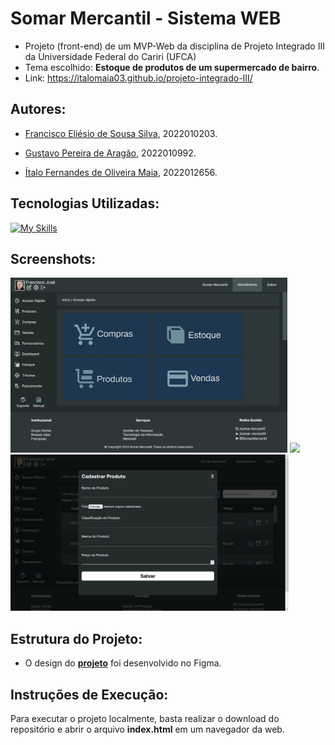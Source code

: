 # Somar Mercantil - Sistema WEB

* Projeto (front-end) de um MVP-Web da disciplina de Projeto Integrado III da Universidade Federal do Cariri (UFCA)
* Tema escolhido: __Estoque de produtos de um supermercado de bairro__.
* Link: https://italomaia03.github.io/projeto-integrado-III/

## Autores:

* [Francisco Eliésio de Sousa Silva](https://github.com/fcoeliesio), 2022010203.

* [Gustavo Pereira de Aragão](https://github.com/McGusT99), 2022010992.

* [Ítalo Fernandes de Oliveira Maia](https://github.com/italomaia03), 2022012656.

## Tecnologias Utilizadas:
[![My Skills](https://skillicons.dev/icons?i=html,css,js)]()

## Screenshots:
<img src="./assets/screenshots/Página_acesso-rápido.png" height="280px"/> <img src="./assets/screenshots/Página_produtos.png" height="280px"/>
<img src="./assets/screenshots/Cadastro_produtos.png" height="250px"/>

## Estrutura do Projeto:

* O design do __[projeto](https://www.figma.com/file/8G1OjzN2wYm2Eu7faB3p7y/controle_de_estoque?type=design&node-id=0%3A1&mode=design&t=3fFgEXMAYoyz1Xet-1)__ foi desenvolvido no Figma.

## Instruções de Execução:

Para executar o projeto localmente, basta realizar o download do repositório e abrir o arquivo __index.html__ em um navegador da web.
